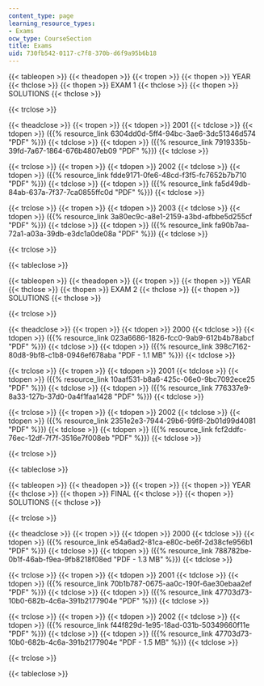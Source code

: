 ```yaml
---
content_type: page
learning_resource_types:
- Exams
ocw_type: CourseSection
title: Exams
uid: 730fb542-0117-c7f8-370b-d6f9a95b6b18
---
```


{{< tableopen >}}
{{< theadopen >}}
{{< tropen >}}
{{< thopen >}}
YEAR
{{< thclose >}}
{{< thopen >}}
EXAM 1
{{< thclose >}}
{{< thopen >}}
SOLUTIONS
{{< thclose >}}

{{< trclose >}}

{{< theadclose >}}
{{< tropen >}}
{{< tdopen >}}
2001
{{< tdclose >}}
{{< tdopen >}}
({{% resource_link 6304dd0d-5ff4-94bc-3ae6-3dc51346d574 "PDF" %}})
{{< tdclose >}}
{{< tdopen >}}
({{% resource_link 7919335b-39fd-7a67-1864-676b4807eb09 "PDF" %}})
{{< tdclose >}}

{{< trclose >}}
{{< tropen >}}
{{< tdopen >}}
2002
{{< tdclose >}}
{{< tdopen >}}
({{% resource_link fdde9171-0fe6-48cd-f3f5-fc7652b7b710 "PDF" %}})
{{< tdclose >}}
{{< tdopen >}}
({{% resource_link fa5d49db-84ab-637a-7f37-7ca0855ffc0d "PDF" %}})
{{< tdclose >}}

{{< trclose >}}
{{< tropen >}}
{{< tdopen >}}
2003
{{< tdclose >}}
{{< tdopen >}}
({{% resource_link 3a80ec9c-a8e1-2159-a3bd-afbbe5d255cf "PDF" %}})
{{< tdclose >}}
{{< tdopen >}}
({{% resource_link fa90b7aa-72a1-a03a-39db-e3dc1a0de08a "PDF" %}})
{{< tdclose >}}

{{< trclose >}}

{{< tableclose >}}

{{< tableopen >}}
{{< theadopen >}}
{{< tropen >}}
{{< thopen >}}
YEAR
{{< thclose >}}
{{< thopen >}}
EXAM 2
{{< thclose >}}
{{< thopen >}}
SOLUTIONS
{{< thclose >}}

{{< trclose >}}

{{< theadclose >}}
{{< tropen >}}
{{< tdopen >}}
2000
{{< tdclose >}}
{{< tdopen >}}
({{% resource_link 023a6686-1826-fcc0-9ab9-612b4b78abcf "PDF" %}})
{{< tdclose >}}
{{< tdopen >}}
({{% resource_link 398c7162-80d8-9bf8-c1b8-0946ef678aba "PDF - 1.1 MB" %}})
{{< tdclose >}}

{{< trclose >}}
{{< tropen >}}
{{< tdopen >}}
2001
{{< tdclose >}}
{{< tdopen >}}
({{% resource_link 10aaf531-b8a6-425c-06e0-9bc7092ece25 "PDF" %}})
{{< tdclose >}}
{{< tdopen >}}
({{% resource_link 776337e9-8a33-127b-37d0-0a4f1faa1428 "PDF" %}})
{{< tdclose >}}

{{< trclose >}}
{{< tropen >}}
{{< tdopen >}}
2002
{{< tdclose >}}
{{< tdopen >}}
({{% resource_link 2351e2e3-7944-29b6-99f8-2b01d99d4081 "PDF" %}})
{{< tdclose >}}
{{< tdopen >}}
({{% resource_link fcf2ddfc-76ec-12df-7f7f-3516e7f008eb "PDF" %}})
{{< tdclose >}}

{{< trclose >}}

{{< tableclose >}}

{{< tableopen >}}
{{< theadopen >}}
{{< tropen >}}
{{< thopen >}}
YEAR
{{< thclose >}}
{{< thopen >}}
FINAL
{{< thclose >}}
{{< thopen >}}
SOLUTIONS
{{< thclose >}}

{{< trclose >}}

{{< theadclose >}}
{{< tropen >}}
{{< tdopen >}}
2000
{{< tdclose >}}
{{< tdopen >}}
({{% resource_link e54a6ad2-81ca-e80c-be6f-2d38cfe956b1 "PDF" %}})
{{< tdclose >}}
{{< tdopen >}}
({{% resource_link 788782be-0b1f-46ab-f9ea-9fb8218f08ed "PDF - 1.3 MB" %}})
{{< tdclose >}}

{{< trclose >}}
{{< tropen >}}
{{< tdopen >}}
2001
{{< tdclose >}}
{{< tdopen >}}
({{% resource_link 70b1b787-0675-aa0c-190f-6ae30ebaa2ef "PDF" %}})
{{< tdclose >}}
{{< tdopen >}}
({{% resource_link 47703d73-10b0-682b-4c6a-391b2177904e "PDF" %}})
{{< tdclose >}}

{{< trclose >}}
{{< tropen >}}
{{< tdopen >}}
2002
{{< tdclose >}}
{{< tdopen >}}
({{% resource_link f44f829d-1e95-18ad-031b-50349660f11e "PDF" %}})
{{< tdclose >}}
{{< tdopen >}}
({{% resource_link 47703d73-10b0-682b-4c6a-391b2177904e "PDF - 1.5 MB" %}})
{{< tdclose >}}

{{< trclose >}}

{{< tableclose >}}